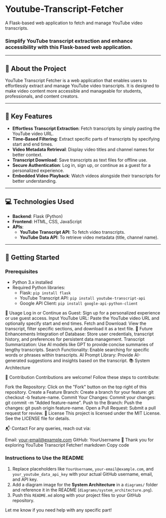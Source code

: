 # Youtube-Transcript-Fetcher
A Flask-based web application to fetch and manage YouTube video transcripts.

### Simplify YouTube transcript extraction and enhance accessibility with this Flask-based web application.

---

## 📝 About the Project
YouTube Transcript Fetcher is a web application that enables users to effortlessly extract and manage YouTube video transcripts. It is designed to make video content more accessible and manageable for students, professionals, and content creators.

---

## 🔑 Key Features
- **Effortless Transcript Extraction**: Fetch transcripts by simply pasting the YouTube video URL.
- **Time-Based Filtering**: Extract specific parts of transcripts by specifying start and end times.
- **Video Metadata Retrieval**: Display video titles and channel names for better context.
- **Transcript Download**: Save transcripts as text files for offline use.
- **Secure Authentication**: Log in, sign up, or continue as a guest for a personalized experience.
- **Embedded Video Playback**: Watch videos alongside their transcripts for better understanding.

---

## 💻 Technologies Used
- **Backend**: Flask (Python)
- **Frontend**: HTML, CSS, JavaScript
- **APIs**:
  - **YouTube Transcript API**: To fetch video transcripts.
  - **YouTube Data API**: To retrieve video metadata (title, channel name).

---

## 🚀 Getting Started

### Prerequisites
- Python 3.x installed
- Required Python libraries:
  - Flask: `pip install flask`
  - YouTube Transcript API: `pip install youtube-transcript-api`
  - Google API Client: `pip install google-api-python-client`

📖 Usage
Log in or Continue as Guest:
Sign up for a personalized experience or use guest access.
Input YouTube URL:
Paste the YouTube video URL and optionally specify start and end times.
Fetch and Download:
View the transcript, filter specific sections, and download it as a text file.
🌟 Future Enhancements
Integration of Database:
Store user credentials, transcript history, and preferences for persistent data management.
Transcript Summarization:
Use AI models like GPT to provide concise summaries of lengthy transcripts.
Search Functionality:
Enable searching for specific words or phrases within transcripts.
AI Prompt Library:
Provide AI-generated suggestions and insights based on the transcript.
📚 System Architecture

🤝 Contribution
Contributions are welcome! Follow these steps to contribute:

Fork the Repository:
Click on the "Fork" button on the top right of this repository.
Create a Feature Branch:
Create a branch for your feature: git checkout -b feature-name.
Commit Your Changes:
Commit your changes: git commit -m "Added feature-name".
Push to the Branch:
Push the changes: git push origin feature-name.
Open a Pull Request:
Submit a pull request for review.
📜 License
This project is licensed under the MIT License. See the LICENSE file for details.

📬 Contact
For any queries, reach out via:

Email: your-email@example.com
GitHub: YourUsername
🌟 Thank you for exploring YouTube Transcript Fetcher!
markdown
Copy code

### **Instructions to Use the README**
1. Replace placeholders like `YourUsername`, `your-email@example.com`, and `your_youtube_data_api_key` with your actual GitHub username, email, and API key.
2. Add a diagram image for the **System Architecture** in a `diagrams/` folder and reference it in the README (`diagrams/system_architecture.png`).
3. Push this `README.md` along with your project files to your GitHub repository.

Let me know if you need help with any specific part!
